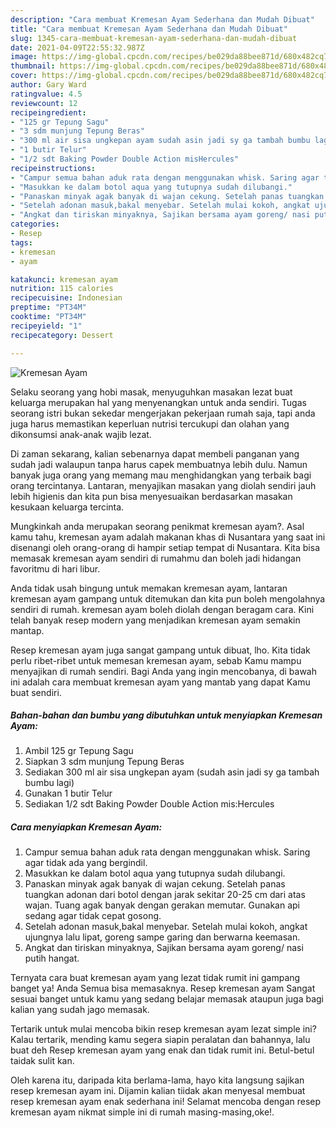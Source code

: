 ```yaml
---
description: "Cara membuat Kremesan Ayam Sederhana dan Mudah Dibuat"
title: "Cara membuat Kremesan Ayam Sederhana dan Mudah Dibuat"
slug: 1345-cara-membuat-kremesan-ayam-sederhana-dan-mudah-dibuat
date: 2021-04-09T22:55:32.987Z
image: https://img-global.cpcdn.com/recipes/be029da88bee871d/680x482cq70/kremesan-ayam-foto-resep-utama.jpg
thumbnail: https://img-global.cpcdn.com/recipes/be029da88bee871d/680x482cq70/kremesan-ayam-foto-resep-utama.jpg
cover: https://img-global.cpcdn.com/recipes/be029da88bee871d/680x482cq70/kremesan-ayam-foto-resep-utama.jpg
author: Gary Ward
ratingvalue: 4.5
reviewcount: 12
recipeingredient:
- "125 gr Tepung Sagu"
- "3 sdm munjung Tepung Beras"
- "300 ml air sisa ungkepan ayam sudah asin jadi sy ga tambah bumbu lagi"
- "1 butir Telur"
- "1/2 sdt Baking Powder Double Action misHercules"
recipeinstructions:
- "Campur semua bahan aduk rata dengan menggunakan whisk. Saring agar tidak ada yang bergindil."
- "Masukkan ke dalam botol aqua yang tutupnya sudah dilubangi."
- "Panaskan minyak agak banyak di wajan cekung. Setelah panas tuangkan adonan dari botol dengan jarak sekitar 20-25 cm dari atas wajan. Tuang agak banyak dengan gerakan memutar. Gunakan api sedang agar tidak cepat gosong."
- "Setelah adonan masuk,bakal menyebar. Setelah mulai kokoh, angkat ujungnya lalu lipat, goreng sampe garing dan berwarna keemasan."
- "Angkat dan tiriskan minyaknya, Sajikan bersama ayam goreng/ nasi putih hangat."
categories:
- Resep
tags:
- kremesan
- ayam

katakunci: kremesan ayam 
nutrition: 115 calories
recipecuisine: Indonesian
preptime: "PT34M"
cooktime: "PT34M"
recipeyield: "1"
recipecategory: Dessert

---
```



![Kremesan Ayam](https://img-global.cpcdn.com/recipes/be029da88bee871d/680x482cq70/kremesan-ayam-foto-resep-utama.jpg)

Selaku seorang yang hobi masak, menyuguhkan masakan lezat buat keluarga merupakan hal yang menyenangkan untuk anda sendiri. Tugas seorang istri bukan sekedar mengerjakan pekerjaan rumah saja, tapi anda juga harus memastikan keperluan nutrisi tercukupi dan olahan yang dikonsumsi anak-anak wajib lezat.

Di zaman  sekarang, kalian sebenarnya dapat membeli panganan yang sudah jadi walaupun tanpa harus capek membuatnya lebih dulu. Namun banyak juga orang yang memang mau menghidangkan yang terbaik bagi orang tercintanya. Lantaran, menyajikan masakan yang diolah sendiri jauh lebih higienis dan kita pun bisa menyesuaikan berdasarkan masakan kesukaan keluarga tercinta. 



Mungkinkah anda merupakan seorang penikmat kremesan ayam?. Asal kamu tahu, kremesan ayam adalah makanan khas di Nusantara yang saat ini disenangi oleh orang-orang di hampir setiap tempat di Nusantara. Kita bisa memasak kremesan ayam sendiri di rumahmu dan boleh jadi hidangan favoritmu di hari libur.

Anda tidak usah bingung untuk memakan kremesan ayam, lantaran kremesan ayam gampang untuk ditemukan dan kita pun boleh mengolahnya sendiri di rumah. kremesan ayam boleh diolah dengan beragam cara. Kini telah banyak resep modern yang menjadikan kremesan ayam semakin mantap.

Resep kremesan ayam juga sangat gampang untuk dibuat, lho. Kita tidak perlu ribet-ribet untuk memesan kremesan ayam, sebab Kamu mampu menyajikan di rumah sendiri. Bagi Anda yang ingin mencobanya, di bawah ini adalah cara membuat kremesan ayam yang mantab yang dapat Kamu buat sendiri.

<!--inarticleads1-->

##### Bahan-bahan dan bumbu yang dibutuhkan untuk menyiapkan Kremesan Ayam:

1. Ambil 125 gr Tepung Sagu
1. Siapkan 3 sdm munjung Tepung Beras
1. Sediakan 300 ml air sisa ungkepan ayam (sudah asin jadi sy ga tambah bumbu lagi)
1. Gunakan 1 butir Telur
1. Sediakan 1/2 sdt Baking Powder Double Action mis:Hercules




<!--inarticleads2-->

##### Cara menyiapkan Kremesan Ayam:

1. Campur semua bahan aduk rata dengan menggunakan whisk. Saring agar tidak ada yang bergindil.
1. Masukkan ke dalam botol aqua yang tutupnya sudah dilubangi.
1. Panaskan minyak agak banyak di wajan cekung. Setelah panas tuangkan adonan dari botol dengan jarak sekitar 20-25 cm dari atas wajan. Tuang agak banyak dengan gerakan memutar. Gunakan api sedang agar tidak cepat gosong.
1. Setelah adonan masuk,bakal menyebar. Setelah mulai kokoh, angkat ujungnya lalu lipat, goreng sampe garing dan berwarna keemasan.
1. Angkat dan tiriskan minyaknya, Sajikan bersama ayam goreng/ nasi putih hangat.




Ternyata cara buat kremesan ayam yang lezat tidak rumit ini gampang banget ya! Anda Semua bisa memasaknya. Resep kremesan ayam Sangat sesuai banget untuk kamu yang sedang belajar memasak ataupun juga bagi kalian yang sudah jago memasak.

Tertarik untuk mulai mencoba bikin resep kremesan ayam lezat simple ini? Kalau tertarik, mending kamu segera siapin peralatan dan bahannya, lalu buat deh Resep kremesan ayam yang enak dan tidak rumit ini. Betul-betul taidak sulit kan. 

Oleh karena itu, daripada kita berlama-lama, hayo kita langsung sajikan resep kremesan ayam ini. Dijamin kalian tiidak akan menyesal membuat resep kremesan ayam enak sederhana ini! Selamat mencoba dengan resep kremesan ayam nikmat simple ini di rumah masing-masing,oke!.

